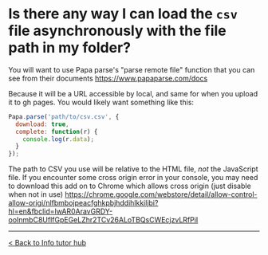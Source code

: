 # Is there any way I can load the `csv` file asynchronously with the file path in my folder?

You will want to use Papa parse's "parse remote file" function that you can see from their documents https://www.papaparse.com/docs

Because it will be a URL accessible by local, and same for when you upload it to gh pages. You would likely want something like this:

```js
Papa.parse('path/to/csv.csv', {
  download: true,
  complete: function(r) {
    console.log(r.data);
  }
});
```

The path to CSV you use will be relative to the HTML file, *not* the JavaScript file. If you encounter some cross origin error in your console, you may need to download this add on to Chrome which allows cross origin (just disable when not in use) https://chrome.google.com/webstore/detail/allow-control-allow-origi/nlfbmbojpeacfghkpbjhddihlkkiljbi?hl=en&fbclid=IwAR0AravGRDY-ooInmbC8UflfGpEGeLZhr2TCv26ALoTBQsCWEcjzvLRfPiI

---

[< Back to Info tutor hub](/blog/infotutor-home)